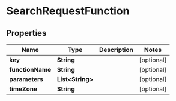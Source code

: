 # SearchRequestFunction

## Properties
Name | Type | Description | Notes
------------ | ------------- | ------------- | -------------
**key** | **String** |  |  [optional]
**functionName** | **String** |  |  [optional]
**parameters** | **List&lt;String&gt;** |  |  [optional]
**timeZone** | **String** |  |  [optional]
